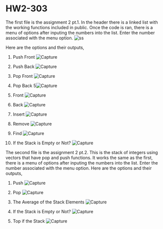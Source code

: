 # HW2-303
The first file is the assignment 2 pt.1. In the header there is a linked list with the working functions included in public. Once the code is ran, there is a menu of options after inputing the numbers into the list. Enter the number associated with the menu option.
![ss](https://github.com/JoeKimbro/HW2-303/assets/159492219/2b30e2fb-f37e-46c8-ba43-f3141057a640)

Here are the options and their outputs,
1. Push Front
![Capture](https://github.com/JoeKimbro/HW2-303/assets/159492219/22002a63-03a8-4e7c-8b8f-b594fddc15f2)

2. Push Back
  ![Capture](https://github.com/JoeKimbro/HW2-303/assets/159492219/e86f2c92-2a64-477e-9640-ba8a02ea00df)

3. Pop Front
  ![Capture](https://github.com/JoeKimbro/HW2-303/assets/159492219/631ec811-5a15-4bfb-b6d8-533ed7efa4fc)

4. Pop Back
  5![Capture](https://github.com/JoeKimbro/HW2-303/assets/159492219/76bb04b8-092f-42d0-9b1a-0226b282cc27)

5. Front
![Capture](https://github.com/JoeKimbro/HW2-303/assets/159492219/4dc27d85-1fbd-4c77-a5e6-e254af3d27d0)

6. Back
![Capture](https://github.com/JoeKimbro/HW2-303/assets/159492219/0c4cac0e-7a61-4429-a6d8-64e54d861001)

7. Insert
  ![Capture](https://github.com/JoeKimbro/HW2-303/assets/159492219/62151615-bb71-49bd-85a0-c0ea1d16d0e8)

8. Remove
  ![Capture](https://github.com/JoeKimbro/HW2-303/assets/159492219/c9af531e-6b88-48c4-9f26-2a92f49f9b7b)

9. Find
  ![Capture](https://github.com/JoeKimbro/HW2-303/assets/159492219/45343b62-0f38-4208-9710-f3f6e14846c9)

10. If the Stack is Empty or Not?
![Capture](https://github.com/JoeKimbro/HW2-303/assets/159492219/9641298d-8431-40bc-a595-d72847a38fe0)

The second file is the assignment 2 pt.2. This is the stack of integers using vectors that have pop and push functions. It works the same as the first, there is a menu of options after inputing the numbers into the list. Enter the number associated with the menu option. 
Here are the options and their outputs, 
1. Push
   ![Capture](https://github.com/JoeKimbro/HW2-303/assets/159492219/c9bcec92-360f-4786-ad02-160222dbae8b)

2. Pop
   ![Capture](https://github.com/JoeKimbro/HW2-303/assets/159492219/839418e4-0ed7-4439-882c-d83c52120f0a)

3. The Average of the Stack Elements
   ![Capture](https://github.com/JoeKimbro/HW2-303/assets/159492219/db35fd37-3c01-458c-a553-04c031a1ae30)

4. If the Stack is Empty or Not?
![Capture](https://github.com/JoeKimbro/HW2-303/assets/159492219/ff9201e0-ba61-49e5-8e4e-bc1f3face9ac)

5. Top if the Stack
![Capture](https://github.com/JoeKimbro/HW2-303/assets/159492219/84a4584c-3925-4ec9-82ac-c982f33e2cd1)


